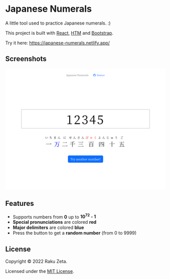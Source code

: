 # Japanese Numerals

A little tool used to practice Japanese numerals. :)

This project is built with [React](https://reactjs.org/), [HTM](https://github.com/developit/htm) and [Bootstrap](https://getbootstrap.com/).

Try it here: <https://japanese-numerals.netlify.app/>

## Screenshots

![Screenshot 1](./screenshots/screenshot-1.png)

## Features

- Supports numbers from **0** up to **10<sup>72</sup> - 1**
- **Special pronunciations** are colored **red**
- **Major delimiters** are colored **blue**
- Press the button to get a **random number** (from 0 to 9999)

## License

Copyright © 2022 Raku Zeta.

Licensed under the [MIT License](./LICENSE).
